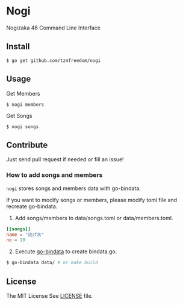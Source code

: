 # Nogi

Nogizaka 46 Command Line Interface

## Install

```
$ go get github.com/tzmfreedom/nogi
```

## Usage

Get Members
```
$ nogi members
```

Get Songs
```
$ nogi songs
```

## Contribute

Just send pull request if needed or fill an issue!

### How to add songs and members

`nogi` stores songs and members data with go-bindata.

If you want to modify songs or members, please modify toml file and recreate go-bindata.

1. Add songs/members to data/songs.toml or data/members.toml.
```toml
[[songs]]
name = "逃げ水"
no = 19
```

2. Execute [go-bindata](https://github.com/jteeuwen/go-bindata) to create bindata.go.
```bash
$ go-bindata data/ # or make build
```

## License

The MIT License See [LICENSE](https://github.com/tzmfreedom/nogi/blob/master/LICENSE) file.
